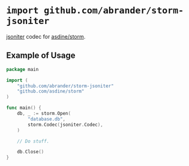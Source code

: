 `import github.com/abrander/storm-jsoniter`
===========================================

[jsoniter](https://github.com/json-iterator/go/) codec
for [asdine/storm](https://github.com/asdine/storm).

Example of Usage
----------------

```go
package main

import (
	"github.com/abrander/storm-jsoniter"
	"github.com/asdine/storm"
)

func main() {
    db, _ := storm.Open(
		"database.db",
        storm.Codec(jsoniter.Codec),
	)

    // Do stuff.

    db.Close()
}
```
